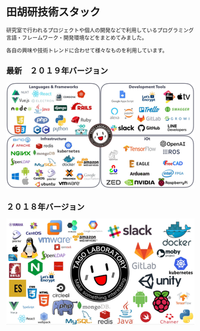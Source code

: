 # 田胡研技術スタック
研究室で行われるプロジェクトや個人の開発などで利用しているプログラミング言語・フレームワーク・開発環境などをまとめてみました。

各自の興味や技術トレンドに合わせて様々なものを利用しています。


## 最新　２０１９年バージョン

![技術スタック](./technology-stack_2019.jpg)


## ２０１８年バージョン

![技術スタック](./technology-stack.jpg)

